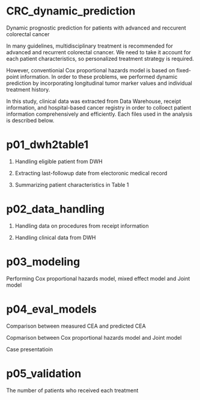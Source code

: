 # CRC_dynamic_prediction

Dynamic prognostic prediction for patients with advanced and reccurent colorectal cancer

In many guidelines, multidisciplinary treatment is recommended for advanced and recurrent colorectal cnancer. We need to take it account for each patient characteristics, so personalized treatment strategy is required.

However, conventionial Cox proportional hazards model is based on fixed-point information. In order to these problems, we performed dynamic prediction by incorporating longitudinal tumor marker values and individual treatment history.

In this study, clinical data was extracted from Data Warehouse, receipt information, and hospital-based cancer registry in order to colloect patient information comprehensively and efficiently. Each files used in the analysis is described below.

# p01_dwh2table1

1. Handling eligible patient from DWH

2. Extracting last-followup date from electoronic medical record

3. Summarizing patient characteristics in Table 1

# p02_data_handling

1. Handling data on procedures from receipt information

2. Handling clinical data from DWH 

# p03_modeling

Performing Cox proportional hazards model, mixed effect model and Joint model

# p04_eval_models

Comparison between measured CEA and predicted CEA

Copmarison between Cox proportional hazards model and Joint model

Case presentatioin

# p05_validation

The number of patients who received each treatment
